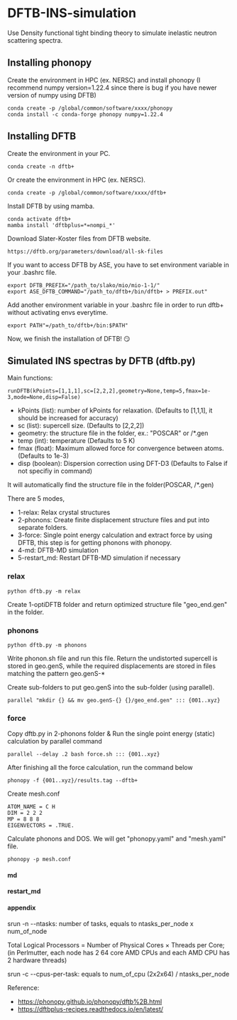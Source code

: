 # DFTB-INS-simulation

Use Density functional tight binding theory to simulate inelastic neutron scattering spectra.

## Installing phonopy
Create the environment in HPC (ex. NERSC) and install phonopy (I recommend numpy version=1.22.4 since there is bug if you have newer version of numpy using DFTB)  
```
conda create -p /global/common/software/xxxx/phonopy
conda install -c conda-forge phonopy numpy=1.22.4
```

## Installing DFTB 
Create the environment in your PC.
```
conda create -n dftb+
```
Or create the environment in HPC (ex. NERSC).
```
conda create -p /global/common/software/xxxx/dftb+
```
Install DFTB by using mamba.
```
conda activate dftb+
mamba install 'dftbplus=*=nompi_*'
```
Download Slater-Koster files from DFTB website.
```
https://dftb.org/parameters/download/all-sk-files
```
If you want to access DFTB by ASE, you have to set environment variable in your .bashrc file.
```
export DFTB_PREFIX="/path_to/slako/mio/mio-1-1/"
export ASE_DFTB_COMMAND="/path_to/dftb+/bin/dftb+ > PREFIX.out"
```
Add another environment variable in your .bashrc file in order to run dftb+ without activating envs everytime.
```
export PATH"=/path_to/dftb+/bin:$PATH"
```
Now, we finish the installation of DFTB! :smirk:

## Simulated INS spectras by DFTB (dftb.py)
Main functions:
```
runDFTB(kPoints=[1,1,1],sc=[2,2,2],geometry=None,temp=5,fmax=1e-3,mode=None,disp=False)
```
* kPoints (list): number of kPoints for relaxation. (Defaults to [1,1,1], it should be increased for accuracy)
* sc (list): supercell size. (Defaults to [2,2,2])
* geometry: the structure file in the folder, ex.: "POSCAR" or /*.gen
* temp (int): temperature (Defaults to 5 K)
* fmax (float): Maximum allowed force for convergence between atoms. (Defaults to 1e-3)
* disp (boolean): Dispersion correction using DFT-D3 (Defaults to False if not specifiy in command)

It will automatically find the structure file in the folder(POSCAR, /*.gen)

There are 5 modes, 
* 1-relax: Relax crystal structures
* 2-phonons: Create finite displacement structure files and put into separate folders.
* 3-force: Single point energy calculation and extract force by using DFTB, this step is for getting phonons with phonopy.
* 4-md: DFTB-MD simulation
* 5-restart_md: Restart DFTB-MD simulation if necessary
 
### relax
```
python dftb.py -m relax
```
Create 1-optiDFTB folder and return optimized structure file "geo_end.gen" in the folder.
### phonons
```
python dftb.py -m phonons
```
Write phonon.sh file and run this file. Return the undistorted supercell is stored in geo.genS, while the required displacements are stored in files matching the pattern geo.genS-*

Create sub-folders to put geo.genS into the sub-folder (using parallel).
```
parallel "mkdir {} && mv geo.genS-{} {}/geo_end.gen" ::: {001..xyz}
```

### force
Copy dftb.py in 2-phonons folder & Run the single point energy (static) calculation by parallel command
```
parallel --delay .2 bash force.sh ::: {001..xyz}
```
After finishing all the force calculation, run the command below
```
phonopy -f {001..xyz}/results.tag --dftb+
```
Create mesh.conf
```
ATOM_NAME = C H
DIM = 2 2 2
MP = 8 8 8
EIGENVECTORS = .TRUE.
   ```
Calculate phonons and DOS. We will get "phonopy.yaml" and "mesh.yaml" file.
```
phonopy -p mesh.conf
```

#### md

#### restart_md

#### appendix

srun -n --ntasks: number of tasks, equals to ntasks_per_node x num_of_node

Total Logical Processors = Number of Physical Cores × Threads per Core; (in Perlmutter, each node has 2 64 core AMD CPUs and each AMD CPU has 2 hardware threads)


srun -c --cpus-per-task: equals to num_of_cpu (2x2x64) / ntasks_per_node

Reference: 
* https://phonopy.github.io/phonopy/dftb%2B.html
* https://dftbplus-recipes.readthedocs.io/en/latest/
